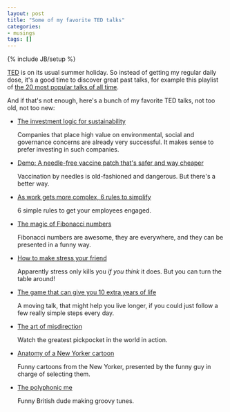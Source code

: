 ```yaml
---
layout: post
title: "Some of my favorite TED talks"
categories:
- musings
tags: []
---
```

{% include JB/setup %}

[TED][1] is on its usual summer holiday.
So instead of getting my regular daily dose,
it's a good time to discover great past talks,
for example this playlist of [the 20 most popular talks of all time][2].

And if that's not enough,
here's a bunch of my favorite TED talks,
not too old, not too new:

- [The investment logic for sustainability][3]

    Companies that place high value on environmental,
    social and governance concerns are already very successful.
    It makes sense to prefer investing in such companies.

- [Demo: A needle-free vaccine patch that's safer and way cheaper][6]

    Vaccination by needles is old-fashioned and dangerous.
    But there's a better way.

- [As work gets more complex, 6 rules to simplify][5]

    6 simple rules to get your employees engaged.

- [The magic of Fibonacci numbers][8]

    Fibonacci numbers are awesome,
    they are everywhere,
    and they can be presented in a funny way.

- [How to make stress your friend][10]

    Apparently stress only kills you *if you think* it does.
    But you can turn the table around!

- [The game that can give you 10 extra years of life][7]

    A moving talk, that might help you live longer,
    if you could just follow a few really simple steps every day.

- [The art of misdirection][11]

    Watch the greatest pickpocket in the world in action.

- [Anatomy of a New Yorker cartoon][14]

    Funny cartoons from the New Yorker,
    presented by the funny guy in charge of selecting them.

- [The polyphonic me][15]

    Funny British dude making groovy tunes.

[1]: http://www.ted.com/
[2]: http://www.ted.com/playlists/171/the_20_most_popular_talks_of_a
[3]: http://www.ted.com/talks/chris_mcknett_the_investment_logic_for_sustainability
[4]: http://www.ted.com/talks/anant_agarwal_why_massively_open_online_courses_still_matter
[5]: http://www.ted.com/talks/yves_morieux_as_work_gets_more_complex_6_rules_to_simplify
[6]: http://www.ted.com/talks/mark_kendall_demo_a_needle_free_vaccine_patch_that_s_safer_and_way_cheaper
[7]: http://www.ted.com/talks/jane_mcgonigal_the_game_that_can_give_you_10_extra_years_of_life
[8]: http://www.ted.com/talks/arthur_benjamin_the_magic_of_fibonacci_numbers
[9]: http://www.ted.com/talks/mikko_hypponen_how_the_nsa_betrayed_the_world_s_trust_time_to_act
[10]: http://www.ted.com/talks/kelly_mcgonigal_how_to_make_stress_your_friend
[11]: http://www.ted.com/talks/apollo_robbins_the_art_of_misdirection
[12]: http://www.ted.com/talks/hetain_patel_who_am_i_think_again
[13]: http://www.ted.com/talks/steve_howard_let_s_go_all_in_on_selling_sustainability
[14]: http://www.ted.com/talks/bob_mankoff_anatomy_of_a_new_yorker_cartoon
[15]: http://www.ted.com/talks/beardyman_the_polyphonic_me
